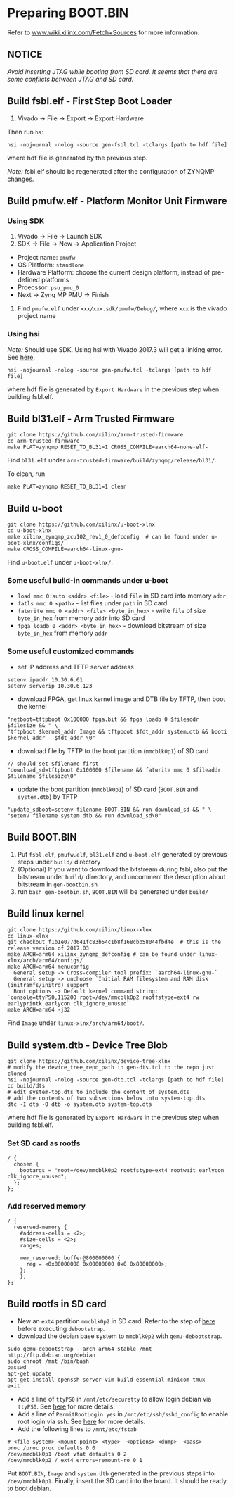 
# Preparing BOOT.BIN

Refer to www.wiki.xilinx.com/Fetch+Sources for more information.

## NOTICE

*Avoid inserting JTAG while booting from SD card. It seems that there are some conflicts between JTAG and SD card.*

## Build fsbl.elf - First Step Boot Loader

1. Vivado -> File -> Export -> Export Hardware

Then run `hsi`
```
hsi -nojournal -nolog -source gen-fsbl.tcl -tclargs [path to hdf file]
```
where hdf file is generated by the previous step.

*Note:* fsbl.elf should be regenerated after the configuration of ZYNQMP changes.

## Build pmufw.elf - Platform Monitor Unit Firmware

### Using SDK

1. Vivado -> File -> Launch SDK
1. SDK -> File -> New -> Application Project
  * Project name: `pmufw`
  * OS Platform: `standlone`
  * Hardware Platform: choose the current design platform, instead of pre-defined platforms
  * Proecssor: `psu_pmu_0`
  * Next -> Zynq MP PMU -> Finish
1. Find `pmufw.elf` under `xxx/xxx.sdk/pmufw/Debug/`, where `xxx` is the vivado project name

### Using hsi

*Note:* Should use SDK. Using hsi with Vivado 2017.3 will get a linking error. See [here](https://forums.xilinx.com/t5/Embedded-Processor-System-Design/2017-3-PMUFW-compilation-failure-on-zynqmp-UltraScale-RAM/td-p/802155).

```
hsi -nojournal -nolog -source gen-pmufw.tcl -tclargs [path to hdf file]
```
where hdf file is generated by `Export Hardware` in the previous step when building fsbl.elf.

## Build bl31.elf - Arm Trusted Firmware

```
git clone https://github.com/xilinx/arm-trusted-firmware
cd arm-trusted-firmware
make PLAT=zynqmp RESET_TO_BL31=1 CROSS_COMPILE=aarch64-none-elf-
```
Find `bl31.elf` under `arm-trusted-firmware/build/zynqmp/release/bl31/`.

To clean, run
```
make PLAT=zynqmp RESET_TO_BL31=1 clean
```

## Build u-boot

```
git clone https://github.com/xilinx/u-boot-xlnx
cd u-boot-xlnx
make xilinx_zynqmp_zcu102_rev1_0_defconfig  # can be found under u-boot-xlnx/configs/
make CROSS_COMPILE=aarch64-linux-gnu-
```
Find `u-boot.elf` under `u-boot-xlnx/`.

### Some useful build-in commands under u-boot

* `load mmc 0:auto <addr> <file>` - load `file` in SD card into memory `addr`
* `fatls mmc 0 <path>` - list files under `path` in SD card
* `fatwrite mmc 0 <addr> <file> <byte_in_hex>` - write `file` of size `byte_in_hex` from memory `addr` into SD card
* `fpga loadb 0 <addr> <byte_in_hex>` - download bitstream of size `byte_in_hex` from memory `addr`

### Some useful customized commands

* set IP address and TFTP server address
```
setenv ipaddr 10.30.6.61
setenv serverip 10.30.6.123
```

* download FPGA, get linux kernel image and DTB file by TFTP, then boot the kernel
```
"netboot=tftpboot 0x100000 fpga.bit && fpga loadb 0 $fileaddr $filesize && " \
"tftpboot $kernel_addr Image && tftpboot $fdt_addr system.dtb && booti $kernel_addr - $fdt_addr \0"
```

* download file by TFTP to the boot partition (`mmcblk0p1`) of SD card
```
// should set $filename first
"download_sd=tftpboot 0x100000 $filename && fatwrite mmc 0 $fileaddr $filename $filesize\0"
```

* update the boot partition (`mmcblk0p1`) of SD card (`BOOT.BIN` and `system.dtb`) by TFTP
```
"update_sdboot=setenv filename BOOT.BIN && run download_sd && " \
"setenv filename system.dtb && run download_sd\0"
```

## Build BOOT.BIN

1. Put `fsbl.elf`, `pmufw.elf`, `bl31.elf` and `u-boot.elf` generated by previous steps under `build/` directory
1. (Optional) If you want to download the bitstream during fsbl, also put the bitstream under `build/` directory, and uncomment the description about bitstream in `gen-bootbin.sh`
1. run `bash gen-bootbin.sh`, `BOOT.BIN` will be generated under `build/`

## Build linux kernel

```
git clone https://github.com/xilinx/linux-xlnx
cd linux-xlnx
git checkout f1b1e077d641fc83b54c1b8f168cbb58044fbd4e  # this is the release version of 2017.03
make ARCH=arm64 xilinx_zynqmp_defconfig # can be found under linux-xlnx/arch/arm64/configs/
make ARCH=arm64 menuconfig
  General setup -> Cross-compiler tool prefix: `aarch64-linux-gnu-`
  General setup -> unchoose `Initial RAM filesystem and RAM disk (initramfs/initrd) support`
  Boot options -> Default kernel command string: `console=ttyPS0,115200 root=/dev/mmcblk0p2 rootfstype=ext4 rw earlyprintk earlycon clk_ignore_unused`
make ARCH=arm64 -j32
```
Find `Image` under `linux-xlnx/arch/arm64/boot/`.

## Build system.dtb - Device Tree Blob

```
git clone https://github.com/xilinx/device-tree-xlnx
# modify the device_tree_repo_path in gen-dts.tcl to the repo just cloned
hsi -nojournal -nolog -source gen-dtb.tcl -tclargs [path to hdf file]
cd build/dts
# edit system-top.dts to include the content of system.dts
# add the contents of two subsections below into system-top.dts
dtc -I dts -O dtb -o system.dtb system-top.dts
```
where hdf file is generated by `Export Hardware` in the previous step when building fsbl.elf.

### Set SD card as rootfs

```
/ {
  chosen {
    bootargs = "root=/dev/mmcblk0p2 rootfstype=ext4 rootwait earlycon clk_ignore_unused";
  };
};
```

### Add reserved memory

```
/ {
  reserved-memory {
    #address-cells = <2>;
    #size-cells = <2>;
    ranges;

    mem_reserved: buffer@800000000 {
      reg = <0x00000008 0x00000000 0x0 0x80000000>;
    };
	};
};
```

## Build rootfs in SD card

* New an `ext4` partition `mmcblk0p2` in SD card. Refer to the step of [here](https://wiki.debian.org/InstallingDebianOn/Xilinx/ZC702/wheezy#SD_Card_root) before executing `debootstrap`.
* download the debian base system to `mmcblk0p2` with `qemu-debootstrap`.
```
sudo qemu-debootstrap --arch arm64 stable /mnt http://ftp.debian.org/debian
sudo chroot /mnt /bin/bash
passwd
apt-get update
apt-get install openssh-server vim build-essential minicom tmux
exit
```
* Add a line of `ttyPS0` in `/mnt/etc/securetty` to allow login debian via `ttyPS0`. See [here](http://www.linuxquestions.org/questions/linux-newbie-8/login-incorrect-error-after-boot-no-password-prompted-881131/) for more details.
* Add a line of `PermitRootLogin yes` in `/mnt/etc/ssh/sshd_config` to enable root login via ssh. See [here](https://linuxconfig.org/enable-ssh-root-login-on-debian-linux-server) for more details.
* Add the following lines to `/mnt/etc/fstab`
```
# <file system> <mount point> <type>  <options> <dump>  <pass>
proc /proc proc defaults 0 0
/dev/mmcblk0p1 /boot vfat defaults 0 2
/dev/mmcblk0p2 / ext4 errors=remount-ro 0 1
```

Put `BOOT.BIN`, `Image` and `system.dtb` generated in the previous steps into `/dev/mmcblk0p1`.
Finally, insert the SD card into the board. It should be ready to boot debian.
